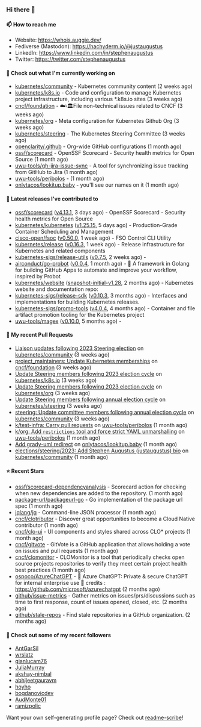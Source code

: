 ### Hi there 👋

#### 📫 How to reach me

- Website: https://whois.auggie.dev/
- Fediverse (Mastodon): https://hachyderm.io/@justaugustus
- LinkedIn: https://www.linkedin.com/in/stephenaugustus
- Twitter: https://twitter.com/stephenaugustus

#### 👷 Check out what I'm currently working on

- [kubernetes/community](https://github.com/kubernetes/community) - Kubernetes community content (2 weeks ago)
- [kubernetes/k8s.io](https://github.com/kubernetes/k8s.io) - Code and configuration to manage Kubernetes project infrastructure, including various *.k8s.io sites (3 weeks ago)
- [cncf/foundation](https://github.com/cncf/foundation) - ☁️♮🏛File non-technical issues related to CNCF (3 weeks ago)
- [kubernetes/org](https://github.com/kubernetes/org) - Meta configuration for Kubernetes Github Org (3 weeks ago)
- [kubernetes/steering](https://github.com/kubernetes/steering) - The Kubernetes Steering Committee (3 weeks ago)
- [openclarity/.github](https://github.com/openclarity/.github) - Org-wide GitHub configurations (1 month ago)
- [ossf/scorecard](https://github.com/ossf/scorecard) - OpenSSF Scorecard - Security health metrics for Open Source (1 month ago)
- [uwu-tools/gh-jira-issue-sync](https://github.com/uwu-tools/gh-jira-issue-sync) - A tool for synchronizing issue tracking from GitHub to Jira (1 month ago)
- [uwu-tools/peribolos](https://github.com/uwu-tools/peribolos) -  (1 month ago)
- [onlytacos/lookitup.baby](https://github.com/onlytacos/lookitup.baby) - you&#39;ll see our names on it (1 month ago)

#### 🔭 Latest releases I've contributed to

- [ossf/scorecard](https://github.com/ossf/scorecard) ([v4.13.1](https://github.com/ossf/scorecard/releases/tag/v4.13.1), 3 days ago) - OpenSSF Scorecard - Security health metrics for Open Source
- [kubernetes/kubernetes](https://github.com/kubernetes/kubernetes) ([v1.25.15](https://github.com/kubernetes/kubernetes/releases/tag/v1.25.15), 5 days ago) - Production-Grade Container Scheduling and Management
- [cisco-open/fsoc](https://github.com/cisco-open/fsoc) ([v0.50.0](https://github.com/cisco-open/fsoc/releases/tag/v0.50.0), 1 week ago) - FSO Control CLI Utility
- [kubernetes/release](https://github.com/kubernetes/release) ([v0.16.3](https://github.com/kubernetes/release/releases/tag/v0.16.3), 1 week ago) - Release infrastructure for Kubernetes and related components
- [kubernetes-sigs/release-utils](https://github.com/kubernetes-sigs/release-utils) ([v0.7.5](https://github.com/kubernetes-sigs/release-utils/releases/tag/v0.7.5), 2 weeks ago) - 
- [airconduct/go-probot](https://github.com/airconduct/go-probot) ([v0.0.4](https://github.com/airconduct/go-probot/releases/tag/v0.0.4), 1 month ago) - 🤖 A framework in Golang for building GitHub Apps to automate and improve your workflow, inspired by Probot
- [kubernetes/website](https://github.com/kubernetes/website) ([snapshot-initial-v1.28](https://github.com/kubernetes/website/releases/tag/snapshot-initial-v1.28), 2 months ago) - Kubernetes website and documentation repo: 
- [kubernetes-sigs/release-sdk](https://github.com/kubernetes-sigs/release-sdk) ([v0.10.3](https://github.com/kubernetes-sigs/release-sdk/releases/tag/v0.10.3), 3 months ago) - Interfaces and implementations for building Kubernetes releases.
- [kubernetes-sigs/promo-tools](https://github.com/kubernetes-sigs/promo-tools) ([v4.0.4](https://github.com/kubernetes-sigs/promo-tools/releases/tag/v4.0.4), 4 months ago) - Container and file artifact promotion tooling for the Kubernetes project
- [uwu-tools/magex](https://github.com/uwu-tools/magex) ([v0.10.0](https://github.com/uwu-tools/magex/releases/tag/v0.10.0), 5 months ago) - 

#### 🔨 My recent Pull Requests

- [Liaison updates following 2023 Steering election](https://github.com/kubernetes/community/pull/7560) on [kubernetes/community](https://github.com/kubernetes/community) (3 weeks ago)
- [project_maintainers: Update Kubernetes memberships](https://github.com/cncf/foundation/pull/643) on [cncf/foundation](https://github.com/cncf/foundation) (3 weeks ago)
- [Update Steering members following 2023 election cycle](https://github.com/kubernetes/k8s.io/pull/5918) on [kubernetes/k8s.io](https://github.com/kubernetes/k8s.io) (3 weeks ago)
- [Update Steering members following 2023 election cycle](https://github.com/kubernetes/org/pull/4497) on [kubernetes/org](https://github.com/kubernetes/org) (3 weeks ago)
- [Update Steering members following annual election cycle](https://github.com/kubernetes/steering/pull/274) on [kubernetes/steering](https://github.com/kubernetes/steering) (3 weeks ago)
- [steering: Update committee members following annual election cycle](https://github.com/kubernetes/community/pull/7558) on [kubernetes/community](https://github.com/kubernetes/community) (3 weeks ago)
- [k/test-infra: Carry pull requests](https://github.com/uwu-tools/peribolos/pull/258) on [uwu-tools/peribolos](https://github.com/uwu-tools/peribolos) (1 month ago)
- [k/org: Add `restrictions` tool and force strict YAML unmarshalling](https://github.com/uwu-tools/peribolos/pull/257) on [uwu-tools/peribolos](https://github.com/uwu-tools/peribolos) (1 month ago)
- [Add grady-uml redirect](https://github.com/onlytacos/lookitup.baby/pull/10) on [onlytacos/lookitup.baby](https://github.com/onlytacos/lookitup.baby) (1 month ago)
- [elections/steering/2023: Add Stephen Augustus (justaugustus) bio](https://github.com/kubernetes/community/pull/7505) on [kubernetes/community](https://github.com/kubernetes/community) (1 month ago)

#### ⭐ Recent Stars

- [ossf/scorecard-dependencyanalysis](https://github.com/ossf/scorecard-dependencyanalysis) - Scorecard action for checking when new dependencies are added to the repository.  (1 month ago)
- [package-url/packageurl-go](https://github.com/package-url/packageurl-go) - Go implementation of the package url spec (1 month ago)
- [jqlang/jq](https://github.com/jqlang/jq) - Command-line JSON processor (1 month ago)
- [cncf/clotributor](https://github.com/cncf/clotributor) - Discover great opportunities to become a Cloud Native contributor (1 month ago)
- [cncf/clo-ui](https://github.com/cncf/clo-ui) - UI components and styles shared across CLO* projects (1 month ago)
- [cncf/gitvote](https://github.com/cncf/gitvote) - GitVote is a GitHub application that allows holding a vote on issues and pull requests (1 month ago)
- [cncf/clomonitor](https://github.com/cncf/clomonitor) - CLOMonitor is a tool that periodically checks open source projects repositories to verify they meet certain project health best practices (1 month ago)
- [ospoco/AzureChatGPT](https://github.com/ospoco/AzureChatGPT) -  🤖 Azure ChatGPT: Private &amp; secure ChatGPT for internal enterprise use 💼 credits : https://github.com/microsoft/azurechatgpt (2 months ago)
- [github/issue-metrics](https://github.com/github/issue-metrics) - Gather metrics on issues/prs/discussions such as time to first response, count of issues opened, closed, etc. (2 months ago)
- [github/stale-repos](https://github.com/github/stale-repos) - Find stale repositories in a GitHub organization. (2 months ago)

#### 👯 Check out some of my recent followers

- [AntGarSil](https://github.com/AntGarSil)
- [wrslatz](https://github.com/wrslatz)
- [gianlucam76](https://github.com/gianlucam76)
- [JuliaMurray](https://github.com/JuliaMurray)
- [akshay-nimbal](https://github.com/akshay-nimbal)
- [abhijeetgauravm](https://github.com/abhijeetgauravm)
- [hoyho](https://github.com/hoyho)
- [bogdanovicdev](https://github.com/bogdanovicdev)
- [AudMonte01](https://github.com/AudMonte01)
- [ramizpolic](https://github.com/ramizpolic)

Want your own self-generating profile page? Check out [readme-scribe](https://github.com/muesli/readme-scribe)!
